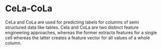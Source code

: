 # CeLa-CoLa
CeLa and CoLa are used for predicting labels for columns of semi structured data like tables. Cela and CoLa are two distinct feature engineering approaches, whereas the former extracts features for a single cell whereas the latter creates a feature vector for all values of a whole column.
